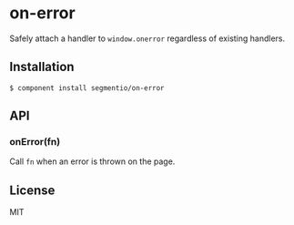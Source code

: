 
# on-error

  Safely attach a handler to `window.onerror` regardless of existing handlers.

## Installation

    $ component install segmentio/on-error

## API

### onError(fn)
  Call `fn` when an error is thrown on the page.

## License

  MIT
